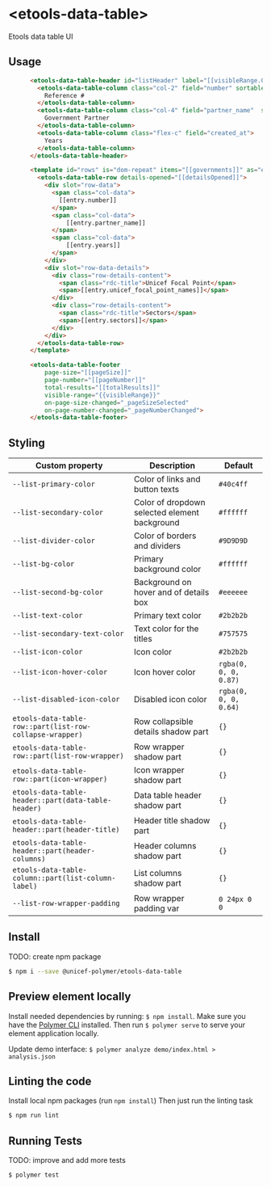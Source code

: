 # \<etools-data-table\>

Etools data table UI

## Usage
```html
      <etools-data-table-header id="listHeader" label="[[visibleRange.0]]-[[visibleRange.1]] of [[totalResults]] results to show">
        <etools-data-table-column class="col-2" field="number" sortable>
          Reference #
        </etools-data-table-column>
        <etools-data-table-column class="col-4" field="partner_name"  sortable>
          Government Partner
        </etools-data-table-column>
        <etools-data-table-column class="flex-c" field="created_at">
          Years
        </etools-data-table-column>
      </etools-data-table-header>

      <template id="rows" is="dom-repeat" items="[[governments]]" as="entry">
        <etools-data-table-row details-opened="[[detailsOpened]]">
          <div slot="row-data">
            <span class="col-data">
              [[entry.number]]
            </span>
            <span class="col-data">
                [[entry.partner_name]]
            </span>
            <span class="col-data">
                [[entry.years]]
            </span>
          </div>
          <div slot="row-data-details">
            <div class="row-details-content">
              <span class="rdc-title">Unicef Focal Point</span>
              <span>[[entry.unicef_focal_point_names]]</span>
            </div>
            <div class="row-details-content">
              <span class="rdc-title">Sectors</span>
              <span>[[entry.sectors]]</span>
            </div>
          </div>
        </etools-data-table-row>
      </template>

      <etools-data-table-footer
          page-size="[[pageSize]]"
          page-number="[[pageNumber]]"
          total-results="[[totalResults]]"
          visible-range="{{visibleRange}}"
          on-page-size-changed="_pageSizeSelected"
          on-page-number-changed="_pageNumberChanged">
      </etools-data-table-footer>
```
## Styling

Custom property | Description | Default
----------------|-------------|----------
`--list-primary-color` | Color of links and button texts | `#40c4ff`
`--list-secondary-color` | Color of dropdown selected element background | `#ffffff`
`--list-divider-color` | Color of borders and dividers | `#9D9D9D`
`--list-bg-color` | Primary background color | `#ffffff`
`--list-second-bg-color` | Background on hover and of details box | `#eeeeee`
`--list-text-color` | Primary text color | `#2b2b2b`
`--list-secondary-text-color` | Text color for the titles | `#757575`
`--list-icon-color` | Icon color | `#2b2b2b`
`--list-icon-hover-color` | Icon hover color | `rgba(0, 0, 0, 0.87)`
`--list-disabled-icon-color` | Disabled icon color | `rgba(0, 0, 0, 0.64)`
`etools-data-table-row::part(list-row-collapse-wrapper)` | Row collapsible details shadow part | `{}`
`etools-data-table-row::part(list-row-wrapper)` | Row wrapper shadow part | `{}`
`etools-data-table-row::part(icon-wrapper)` | Icon wrapper shadow part | `{}`
`etools-data-table-header::part(data-table-header)` | Data table header shadow part | `{}`
`etools-data-table-header::part(header-title)` | Header title shadow part | `{}`
`etools-data-table-header::part(header-columns)` | Header columns shadow part | `{}`
`etools-data-table-column::part(list-column-label)` | List columns shadow part | `{}`
`--list-row-wrapper-padding` | Row wrapper padding var | `0 24px 0 0`

## Install
TODO: create npm package
```bash
$ npm i --save @unicef-polymer/etools-data-table
```

## Preview element locally
Install needed dependencies by running: `$ npm install`.
Make sure you have the [Polymer CLI](https://www.npmjs.com/package/polymer-cli) installed. Then run `$ polymer serve` to serve your element application locally.

Update demo interface: `$ polymer analyze demo/index.html > analysis.json`

## Linting the code

Install local npm packages (run `npm install`)
Then just run the linting task

```bash
$ npm run lint
```

## Running Tests
TODO: improve and add more tests
```
$ polymer test
```
